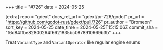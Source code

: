 +++
title = "#726"
date = 2024-05-25

[extra]
repo = "gdext"
docs_rel_url = "gdext/pr-726/godot"
pr_url = "https://github.com/godot-rust/gdext/pull/726"
pr_author = "Bromeon"
sort_key = 2024-05-25
date_time = 2024-05-25T15:15:06Z
commit_sha = "f6d84ffbe82800264f6621835bc0878910669b3b"
+++

Treat `VariantType` and `VariantOperator` like regular engine enums

